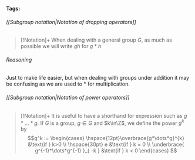 **Tags:** 
###### [[Subgroup notation|Notation of dropping operators]]
> [!Notation]+
> When dealing with a general group $G$, as much as possible we will write $gh$ for $g*h$

###### Reasoning
Just to make life easier, but when dealing with groups under addition it may be confusing as we are used to $*$ for multiplication.

###### [[Subgroup notation|Notation of power operators]]
> [!Notation]+
> It is useful to have a shorthand for expression such as $g*\dots*g$. If $G$ is a group, $g\in G$ and $k\in\Z$, we define the power $g^k$ by
> $$g^k := \begin{cases}
\hspace{12pt}\overbrace{g*\dots*g}^{k} &\text{if } k>0 \\
\hspace{30pt} e &\text{if } k = 0 \\
\underbrace{ g^{-1}*\dots*g^{-1} }_{ -k } &\text{if } k < 0
\end{cases}
> $$